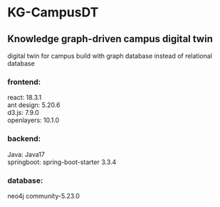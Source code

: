 # KG-CampusDT
## Knowledge graph-driven campus digital twin
digital twin for campus
build with graph database instead of relational database

### frontend:
react: 18.3.1  
ant design: 5.20.6  
d3.js: 7.9.0  
openlayers: 10.1.0
### backend:
Java: Java17  
springboot: spring-boot-starter 3.3.4
### database:
neo4j  community-5.23.0